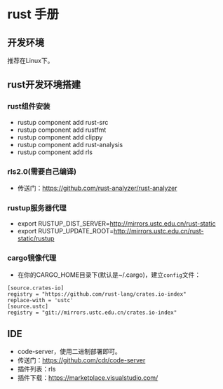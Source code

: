 # rust 手册

## 开发环境
推荐在Linux下。

## rust开发环境搭建
### rust组件安装
* rustup component add rust-src
* rustup component add rustfmt
* rustup component add clippy
* rustup component add rust-analysis
* rustup component add rls
### rls2.0(需要自己编译)
* 传送门：https://github.com/rust-analyzer/rust-analyzer

### rustup服务器代理
* export RUSTUP_DIST_SERVER=http://mirrors.ustc.edu.cn/rust-static
* export RUSTUP_UPDATE_ROOT=http://mirrors.ustc.edu.cn/rust-static/rustup
### cargo镜像代理
* 在你的CARGO_HOME目录下(默认是~/.cargo)，建立`config`文件：
```
[source.crates-io]
registry = "https://github.com/rust-lang/crates.io-index"
replace-with = 'ustc'
[source.ustc]
registry = "git://mirrors.ustc.edu.cn/crates.io-index"
```
## IDE
* code-server，使用二进制部署即可。
* 传送门：https://github.com/cdr/code-server
* 插件列表：rls
* 插件下载：https://marketplace.visualstudio.com/